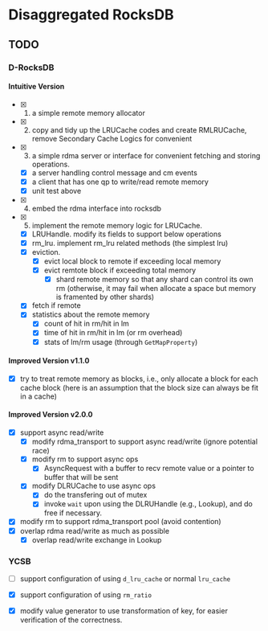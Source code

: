 # Disaggregated RocksDB

## TODO

### D-RocksDB

#### Intuitive Version

- [x] 1. a simple remote memory allocator
- [x] 2. copy and tidy up the LRUCache codes and create RMLRUCache, remove Secondary Cache Logics for convenient
- [x] 3. a simple rdma server or interface for convenient fetching and storing operations.
  - [x] a server handling control message and cm events
  - [x] a client that has one qp to write/read remote memory 
  - [x] unit test above
- [x] 4. embed the rdma interface into rocksdb
- [x] 5. implement the remote memory logic for LRUCache.
  - [x] LRUHandle. modify its fields to support below operations
  - [x] rm_lru. implement rm_lru related methods (the simplest lru)
  - [x] eviction. 
    - [x] evict local block to remote if exceeding local memory
    - [x] evict remtote block if exceeding total memory
      - [x] shard remote memory so that any shard can control its own rm (otherwise, it may fail when allocate a space but memory is framented by other shards)
  - [x] fetch if remote
  - [x] statistics about the remote memory
    - [x] count of hit in rm/hit in lm
    - [x] time of hit in rm/hit in lm (or rm overhead)
    - [x] stats of lm/rm usage (through `GetMapProperty`)

#### Improved Version v1.1.0

- [x] try to treat remote memory as blocks, i.e., only allocate a block for each cache block (here is an assumption that the block size can always be fit in a cache)

#### Improved Version v2.0.0

- [x] support async read/write
  - [x] modify rdma_transport to support async read/write (ignore potential race)
  - [x] modify rm to support async ops
    - [x] AsyncRequest with a buffer to recv remote value or a pointer to buffer that will be sent
  - [x] modify DLRUCache to use async ops
    - [x] do the transfering out of mutex
    - [x] invoke `wait` upon using the DLRUHandle (e.g., Lookup), and do free if necessary.
- [x] modify rm to support rdma_transport pool (avoid contention)
- [x] overlap rdma read/write as much as possible
  - [x] overlap read/write exchange in Lookup

### YCSB

- [ ] support configuration of using `d_lru_cache` or normal `lru_cache`
- [x] support configuration of using `rm_ratio`
- [x] modify value generator to use transformation of key, for easier verification of the correctness.

